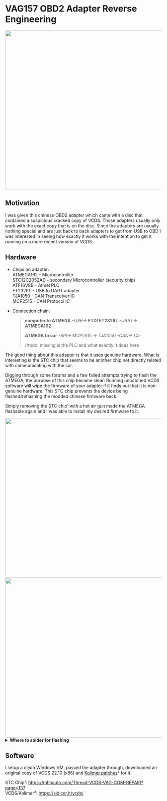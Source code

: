 # VAG157 OBD2 Adapter Reverse Engineering
<img src='https://github.com/pabloaul/vag157-adapter/assets/35423980/87b95a17-67a8-46da-8298-4344bebe2513' width='512'>

## Motivation
I was given this chinese OBD2 adapter which came with a disc that contained a suspicious cracked copy of VCDS. Those adapters usually only work with the exact copy that is on the disc. Since the adapters are usually nothing special and are just back to back adapters to get from USB to OBD I was interested in seeing how exactly it works with the intention to get it running on a more recent version of VCDS.

## Hardware
- Chips on adapter:\
    ATMEGA162 - Microcontroller\
    STC12C2052AD - secondary Microcontroller (security chip)\
    ATF16V8B - Atmel PLC\
    FT232RL - USB to UART adapter\
    TJA1050 - CAN Transceiver IC\
    MCP2515 - CAN Protocol IC

- Connection chain: 
    > **computer to ATMEGA**
    > *-USB->* **FTDI FT232RL** *-UART->* **ATMEGA162**
    > 
    > **ATMEGA to car**
    > *-SPI->* MCP2515 -> TJA1050 *-CAN->* Car
    > 
    > //todo: missing is the PLC and what exactly it does here

The good thing about this adapter is that it uses genuine hardware. What is interesting is the STC chip that seems to be another chip not directly related with communicating with the car. 

Digging through some forums and a few failed attempts trying to flash the ATMEGA, the purpose of this chip became clear: 
Running unpatched VCDS software will wipe the firmware of your adapter if it finds out that it is non-genuine hardware. This STC chip prevents the device being flashed/reflashing the modded chinese firmware back.

Simply removing the STC chip¹ with a hot air gun made the ATMEGA flashable again and I was able to install my desired firmware to it.

<img src='https://github.com/pabloaul/vag157-adapter/assets/35423980/0c9ad538-671c-427a-96ef-340e97c2e6fe' width='512'>
<img src='https://github.com/pabloaul/vag157-adapter/assets/35423980/1ee34ac6-9be2-4b8f-a42b-862f79b88b1a' width='512'>

<details>
  <summary><b>Where to solder for flashing</b></summary>
  The MCP2515 chip is the easiest to solder to and some of the programming related pins go there making it a good choice for getting your flashing wires down.
<table>
<tbody>
<tr style="height: 22px;">
    <td style="height: 22px;">&nbsp;<b>ATMEGA162</b></td>
<td style="height: 22px;">&nbsp;<b>MCP2515</b></td>
</tr>
<tr style="height: 22px;">
<td style="height: 22px;">&nbsp;PB5 (MOSI)</td>
<td style="height: 22px;">&nbsp;SI 14</td>
</tr>
<tr style="height: 22px;">
<td style="height: 22px;">&nbsp;PB6 (MISO)</td>
<td style="height: 22px;">&nbsp;SO 15</td>
</tr>
<tr style="height: 22px;">
<td style="height: 22px;">&nbsp;PB7 (SCK)</td>
<td style="height: 22px;">&nbsp;SCK 13</td>
</tr>
<tr style="height: 22px;">
<td style="height: 22px;">&nbsp;RESET</td>
<td style="height: 22px;">&nbsp;none (soldered directly to ATMEGA)</td>
</tr>
<tr style="height: 22px;">
<td style="height: 22px;">&nbsp;GND</td>
<td style="height: 22px;">&nbsp;found everywhere </td>
</tr>
</tbody>
</table>   
</details>


## Software
I setup a clean Windows VM, passed the adapter through, downloaded an original copy of VCDS 22.10 (x86) and [Kolimer patches](https://sidicer.lt/files/VCDSLoader_v9.2.zip)² for it.

STC Chip¹: https://mhhauto.com/Thread-VCDS-VAG-COM-REPAIR?page=137 \
VCDS/Kolimer²: https://sidicer.lt/vcds/
